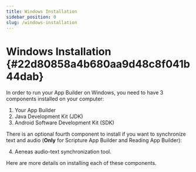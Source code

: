 ```yaml
---
title: Windows Installation
sidebar_position: 0
slug: /windows-installation
---
```


# Windows Installation {#22d80858a4b680aa9d48c8f041b44dab}

In order to run your App Builder on Windows, you need to have 3 components installed on your computer:

1. Your App Builder
2. Java Development Kit (JDK)
3. Android Software Development Kit (SDK)

There is an optional fourth component to install if you want to synchronize text and audio (**Only** for Scripture App Builder and Reading App Builder):

4. Aeneas audio-text synchronization tool.

Here are more details on installing each of these components.

